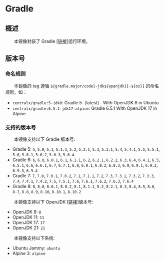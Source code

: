 # Gradle
## 概述
&emsp;&emsp;本镜像封装了 Gradle [[链接](https://gradle.org)]运行环境。

## 版本号
### 命名规则
&emsp;&emsp;本镜像的 tag 遵循 `${gradle.major/code}-jdk${openjdk}[-${os}]` 的命名规则，如：

- `centralx/gradle:5-jdk8`: Gradle 5（latest） With OpenJDK 8 in Ubuntu
- `centralx/gradle:6.5.1-jdk17-alpine`: Gradle 6.5.1 With OpenJDK 17 in Alpine

### 支持的版本号
&emsp;&emsp;本镜像支持以下 Gradle 版本号:

- Gradle 5: `5`, `5.0`, `5.1`, `5.1.1`, `5.2`, `5.2.1`, `5.3`, `5.3.1`, `5.4`, `5.4.1`, `5.5`, `5.5.1`, `5.6`, `5.6.1`, `5.6.2`, `5.6.3`, `5.6.4`
- Gradle 6: `6`, `6.0`, `6.0.1`, `6.1`, `6.1.1`, `6.2`, `6.2.1`, `6.2.2`, `6.3`, `6.4`, `6.4.1`, `6.5`, `6.5.1`, `6.6`, `6.6.1`, `6.7`, `6.7.1`, `6.8`, `6.8.1`, `6.8.2`, `6.8.3`, `6.9`, `6.9.1`, `6.9.2`, `6.9.3`, `6.9.4`
- Gradle 7: `7`, `7.0`, `7.0.1`, `7.0.2`, `7.1`, `7.1.1`, `7.2`, `7.3`, `7.3.1`, `7.3.2`, `7.3.3`, `7.4`, `7.4.1`, `7.4.2`, `7.5`, `7.5.1`, `7.6`, `7.6.1`, `7.6.2`, `7.6.3`, `7.6.4`
- Gradle 8: `8`, `8.0`, `8.0.1`, `8.0.2`, `8.1`, `8.1.1`, `8.2`, `8.2.1`, `8.3`, `8.4`, `8.5`, `8.6`, `8.7`, `8.8`, `8.9`, `8.10`, `8.10.1`, `8.10.2`

&emsp;&emsp;本镜像支持以下 OpenJDK [[链接](https://hub.docker.com/r/centralx/openjdk)]版本号:

- OpenJDK 8: `8`
- OpenJDK 11: `11`
- OpenJDK 17: `17`
- OpenJDK 21: `21`

&emsp;&emsp;本镜像支持以下系统:

- Ubuntu Jammy: `ubuntu`
- Alpine 3: `alpine`